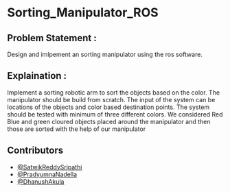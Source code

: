 # Sorting_Manipulator_ROS

## Problem Statement :
Design and imlpement an sorting manipulator using the ros software.

## Explaination : 
Implement  a  sorting  robotic  arm  to  sort  the  objects  based  on  the  color.  The manipulator  should  be  build  from  scratch.  The  input  of  the  system  can  be  locations  of  the objects  and  color  based  destination  points.  The  system  should  be  tested  with  minimum  of three  different  colors.  We considered Red Blue and green cloured objects placed around the manipulator and then those are sorted with the help of our manipulator

## Contributors
   * [@SatwikReddySripathi](https://github.com/SatwikReddySripathi)
   * [@PradyumnaNadella](https://github.com/PradyumnaNadella)
   * [@DhanushAkula](https://github.com/DhanushAkula)
